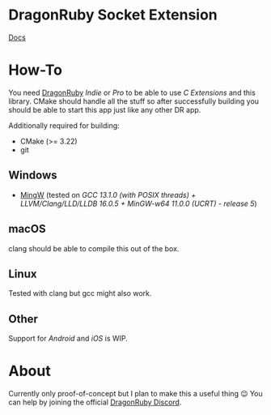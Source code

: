 # DragonRuby Socket Extension
[Docs](https://lyniat.github.io/dr-socket/)

# How-To
You need [DragonRuby](https://dragonruby.org/toolkit/game) *Indie* or *Pro* to be able to use *C Extensions* and this library.
CMake should handle all the stuff so after successfully building you should be able to start this app just like any other DR app.

Additionally required for building:
- CMake (>= 3.22)
- git

## Windows
- [MingW](https://winlibs.com) (tested on *GCC 13.1.0 (with POSIX threads) + LLVM/Clang/LLD/LLDB 16.0.5 + MinGW-w64 11.0.0 (UCRT) - release 5*)

## macOS
clang should be able to compile this out of the box.

## Linux
Tested with clang but gcc might also work.

## Other
Support for *Android* and *iOS* is WIP.

# About
Currently only proof-of-concept but I plan to make this a useful thing 😉
You can help by joining the official [DragonRuby Discord](https://dragonruby.org/toolkit/game/chat).
